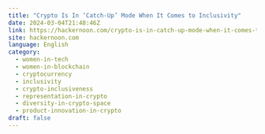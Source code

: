 ```yaml
---
title: "Crypto Is In ‘Catch-Up’ Mode When It Comes to Inclusivity"
date: 2024-03-04T21:48:46Z
link: https://hackernoon.com/crypto-is-in-catch-up-mode-when-it-comes-to-inclusivity?source=rss&utm_medium=RSS&utm_source=news.12bit.vn
site: hackernoon.com
language: English
category:
  - women-in-tech
  - women-in-blockchain
  - cryptocurrency
  - inclusivity
  - crypto-inclusiveness
  - representation-in-crypto
  - diversity-in-crypto-space
  - product-innovation-in-crypto
draft: false
---
```

